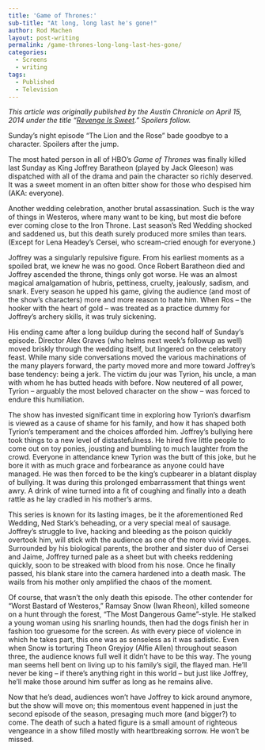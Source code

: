 ```yaml
---
title: 'Game of Thrones:'
sub-title: "At long, long last he's gone!"
author: Rod Machen
layout: post-writing
permalink: /game-thrones-long-long-last-hes-gone/
categories:
  - Screens
  - writing
tags:
  - Published
  - Television
---
```

*This article was originally published by the Austin Chronicle on April 15, 2014 under the title &#8220;<a href="http://www.austinchronicle.com/daily/screens/2014-04-15/revenge-is-sweet/" target="_blank">Revenge Is Sweet</a>.&#8221; Spoilers follow.*

Sunday’s night episode &#8220;The Lion and the Rose&#8221; bade goodbye to a character. Spoilers after the jump.<!--more-->

The most hated person in all of HBO’s *Game of Thrones* was finally killed last Sunday as King Joffrey Baratheon (played by Jack Gleeson) was dispatched with all of the drama and pain the character so richly deserved. It was a sweet moment in an often bitter show for those who despised him (AKA: everyone).

Another wedding celebration, another brutal assassination. Such is the way of things in Westeros, where many want to be king, but most die before ever coming close to the Iron Throne. Last season’s Red Wedding shocked and saddened us, but this death surely produced more smiles than tears. (Except for Lena Headey’s Cersei, who scream-cried enough for everyone.)

Joffrey was a singularly repulsive figure. From his earliest moments as a spoiled brat, we knew he was no good. Once Robert Baratheon died and Joffrey ascended the throne, things only got worse. He was an almost magical amalgamation of hubris, pettiness, cruelty, jealously, sadism, and snark. Every season he upped his game, giving the audience (and most of the show’s characters) more and more reason to hate him. When Ros – the hooker with the heart of gold – was treated as a practice dummy for Joffrey’s archery skills, it was truly sickening.

His ending came after a long buildup during the second half of Sunday’s episode. Director Alex Graves (who helms next week’s followup as well) moved briskly through the wedding itself, but lingered on the celebratory feast. While many side conversations moved the various machinations of the many players forward, the party moved more and more toward Joffrey’s base tendency: being a jerk. The victim du jour was Tyrion, his uncle, a man with whom he has butted heads with before. Now neutered of all power, Tyrion – arguably the most beloved character on the show – was forced to endure this humiliation.

The show has invested significant time in exploring how Tyrion’s dwarfism is viewed as a cause of shame for his family, and how it has shaped both Tyrion’s temperament and the choices afforded him. Joffrey’s bullying here took things to a new level of distastefulness. He hired five little people to come out on toy ponies, jousting and bumbling to much laughter from the crowd. Everyone in attendance knew Tyrion was the butt of this joke, but he bore it with as much grace and forbearance as anyone could have managed. He was then forced to be the king’s cupbearer in a blatant display of bullying. It was during this prolonged embarrassment that things went awry. A drink of wine turned into a fit of coughing and finally into a death rattle as he lay cradled in his mother’s arms.

This series is known for its lasting images, be it the aforementioned Red Wedding, Ned Stark’s beheading, or a very special meal of sausage. Joffrey’s struggle to live, hacking and bleeding as the poison quickly overtook him, will stick with the audience as one of the more vivid images. Surrounded by his biological parents, the brother and sister duo of Cersei and Jaime, Joffrey turned pale as a sheet but with cheeks reddening quickly, soon to be streaked with blood from his nose. Once he finally passed, his blank stare into the camera hardened into a death mask. The wails from his mother only amplified the chaos of the moment.

Of course, that wasn’t the only death this episode. The other contender for “Worst Bastard of Westeros,” Ramsay Snow (Iwan Rheon), killed someone on a hunt through the forest, “The Most Dangerous Game”-style. He stalked a young woman using his snarling hounds, then had the dogs finish her in fashion too gruesome for the screen. As with every piece of violence in which he takes part, this one was as senseless as it was sadistic. Even when Snow is torturing Theon Greyjoy (Alfie Allen) throughout season three, the audience knows full well it didn’t have to be this way. The young man seems hell bent on living up to his family’s sigil, the flayed man. He’ll never be king – if there’s anything right in this world – but just like Joffrey, he’ll make those around him suffer as long as he remains alive.

Now that he’s dead, audiences won’t have Joffrey to kick around anymore, but the show will move on; this momentous event happened in just the second episode of the season, presaging much more (and bigger?) to come. The death of such a hated figure is a small amount of righteous vengeance in a show filled mostly with heartbreaking sorrow. He won’t be missed.

&nbsp;